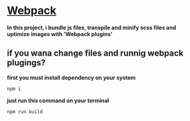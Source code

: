 # [Webpack](https://webpack.js.org/)
**In this project, i bundle js files, transpile and minify scss files and uptimize images with 'Webpack plugins'**

## if you wana change files and runnig webpack plugings?
**first you must install dependency on your system** 
```sh
npm i
```

**just run this command on your terminal** 
```sh
npm run build
``` 
